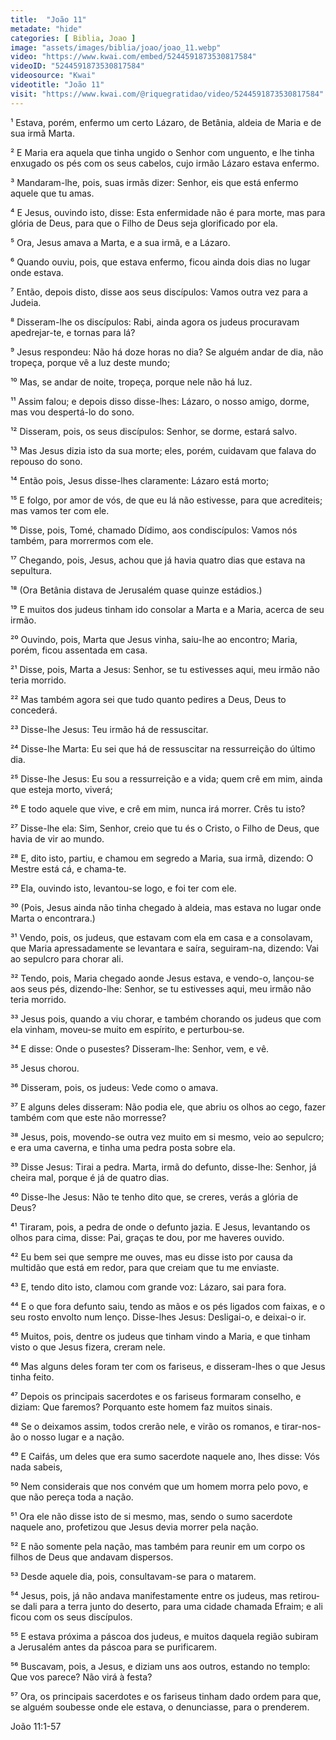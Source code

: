 ```yaml
---
title:  "João 11"
metadate: "hide"
categories: [ Biblia, Joao ]
image: "assets/images/biblia/joao/joao_11.webp"
video: "https://www.kwai.com/embed/5244591873530817584"
videoID: "5244591873530817584"
videosource: "Kwai"
videotitle: "João 11"
visit: "https://www.kwai.com/@riquegratidao/video/5244591873530817584"
---
```



¹ Estava, porém, enfermo um certo Lázaro, de Betânia, aldeia de Maria e de sua irmã Marta.

² E Maria era aquela que tinha ungido o Senhor com unguento, e lhe tinha enxugado os pés com os seus cabelos, cujo irmão Lázaro estava enfermo.

³ Mandaram-lhe, pois, suas irmãs dizer: Senhor, eis que está enfermo aquele que tu amas.

⁴ E Jesus, ouvindo isto, disse: Esta enfermidade não é para morte, mas para glória de Deus, para que o Filho de Deus seja glorificado por ela.

⁵ Ora, Jesus amava a Marta, e a sua irmã, e a Lázaro.

⁶ Quando ouviu, pois, que estava enfermo, ficou ainda dois dias no lugar onde estava.

⁷ Então, depois disto, disse aos seus discípulos: Vamos outra vez para a Judeia.

⁸ Disseram-lhe os discípulos: Rabi, ainda agora os judeus procuravam apedrejar-te, e tornas para lá?

⁹ Jesus respondeu: Não há doze horas no dia? Se alguém andar de dia, não tropeça, porque vê a luz deste mundo;

¹⁰ Mas, se andar de noite, tropeça, porque nele não há luz.

¹¹ Assim falou; e depois disso disse-lhes: Lázaro, o nosso amigo, dorme, mas vou despertá-lo do sono.

¹² Disseram, pois, os seus discípulos: Senhor, se dorme, estará salvo.

¹³ Mas Jesus dizia isto da sua morte; eles, porém, cuidavam que falava do repouso do sono.

¹⁴ Então pois, Jesus disse-lhes claramente: Lázaro está morto;

¹⁵ E folgo, por amor de vós, de que eu lá não estivesse, para que acrediteis; mas vamos ter com ele.

¹⁶ Disse, pois, Tomé, chamado Dídimo, aos condiscípulos: Vamos nós também, para morrermos com ele.

¹⁷ Chegando, pois, Jesus, achou que já havia quatro dias que estava na sepultura.

¹⁸ (Ora Betânia distava de Jerusalém quase quinze estádios.)

¹⁹ E muitos dos judeus tinham ido consolar a Marta e a Maria, acerca de seu irmão.

²⁰ Ouvindo, pois, Marta que Jesus vinha, saiu-lhe ao encontro; Maria, porém, ficou assentada em casa.

²¹ Disse, pois, Marta a Jesus: Senhor, se tu estivesses aqui, meu irmão não teria morrido.

²² Mas também agora sei que tudo quanto pedires a Deus, Deus to concederá.

²³ Disse-lhe Jesus: Teu irmão há de ressuscitar.

²⁴ Disse-lhe Marta: Eu sei que há de ressuscitar na ressurreição do último dia.

²⁵ Disse-lhe Jesus: Eu sou a ressurreição e a vida; quem crê em mim, ainda que esteja morto, viverá;

²⁶ E todo aquele que vive, e crê em mim, nunca irá morrer. Crês tu isto?

²⁷ Disse-lhe ela: Sim, Senhor, creio que tu és o Cristo, o Filho de Deus, que havia de vir ao mundo.

²⁸ E, dito isto, partiu, e chamou em segredo a Maria, sua irmã, dizendo: O Mestre está cá, e chama-te.

²⁹ Ela, ouvindo isto, levantou-se logo, e foi ter com ele.

³⁰ (Pois, Jesus ainda não tinha chegado à aldeia, mas estava no lugar onde Marta o encontrara.)

³¹ Vendo, pois, os judeus, que estavam com ela em casa e a consolavam, que Maria apressadamente se levantara e saíra, seguiram-na, dizendo: Vai ao sepulcro para chorar ali.

³² Tendo, pois, Maria chegado aonde Jesus estava, e vendo-o, lançou-se aos seus pés, dizendo-lhe: Senhor, se tu estivesses aqui, meu irmão não teria morrido.

³³ Jesus pois, quando a viu chorar, e também chorando os judeus que com ela vinham, moveu-se muito em espírito, e perturbou-se.

³⁴ E disse: Onde o pusestes? Disseram-lhe: Senhor, vem, e vê.

³⁵ Jesus chorou.

³⁶ Disseram, pois, os judeus: Vede como o amava.

³⁷ E alguns deles disseram: Não podia ele, que abriu os olhos ao cego, fazer também com que este não morresse?

³⁸ Jesus, pois, movendo-se outra vez muito em si mesmo, veio ao sepulcro; e era uma caverna, e tinha uma pedra posta sobre ela.

³⁹ Disse Jesus: Tirai a pedra. Marta, irmã do defunto, disse-lhe: Senhor, já cheira mal, porque é já de quatro dias.

⁴⁰ Disse-lhe Jesus: Não te tenho dito que, se creres, verás a glória de Deus?

⁴¹ Tiraram, pois, a pedra de onde o defunto jazia. E Jesus, levantando os olhos para cima, disse: Pai, graças te dou, por me haveres ouvido.

⁴² Eu bem sei que sempre me ouves, mas eu disse isto por causa da multidão que está em redor, para que creiam que tu me enviaste.

⁴³ E, tendo dito isto, clamou com grande voz: Lázaro, sai para fora.

⁴⁴ E o que fora defunto saiu, tendo as mãos e os pés ligados com faixas, e o seu rosto envolto num lenço. Disse-lhes Jesus: Desligai-o, e deixai-o ir.

⁴⁵ Muitos, pois, dentre os judeus que tinham vindo a Maria, e que tinham visto o que Jesus fizera, creram nele.

⁴⁶ Mas alguns deles foram ter com os fariseus, e disseram-lhes o que Jesus tinha feito.

⁴⁷ Depois os principais sacerdotes e os fariseus formaram conselho, e diziam: Que faremos? Porquanto este homem faz muitos sinais.

⁴⁸ Se o deixamos assim, todos crerão nele, e virão os romanos, e tirar-nos-ão o nosso lugar e a nação.

⁴⁹ E Caifás, um deles que era sumo sacerdote naquele ano, lhes disse: Vós nada sabeis,

⁵⁰ Nem considerais que nos convém que um homem morra pelo povo, e que não pereça toda a nação.

⁵¹ Ora ele não disse isto de si mesmo, mas, sendo o sumo sacerdote naquele ano, profetizou que Jesus devia morrer pela nação.

⁵² E não somente pela nação, mas também para reunir em um corpo os filhos de Deus que andavam dispersos.

⁵³ Desde aquele dia, pois, consultavam-se para o matarem.

⁵⁴ Jesus, pois, já não andava manifestamente entre os judeus, mas retirou-se dali para a terra junto do deserto, para uma cidade chamada Efraim; e ali ficou com os seus discípulos.

⁵⁵ E estava próxima a páscoa dos judeus, e muitos daquela região subiram a Jerusalém antes da páscoa para se purificarem.

⁵⁶ Buscavam, pois, a Jesus, e diziam uns aos outros, estando no templo: Que vos parece? Não virá à festa?

⁵⁷ Ora, os principais sacerdotes e os fariseus tinham dado ordem para que, se alguém soubesse onde ele estava, o denunciasse, para o prenderem. 



João 11:1-57

